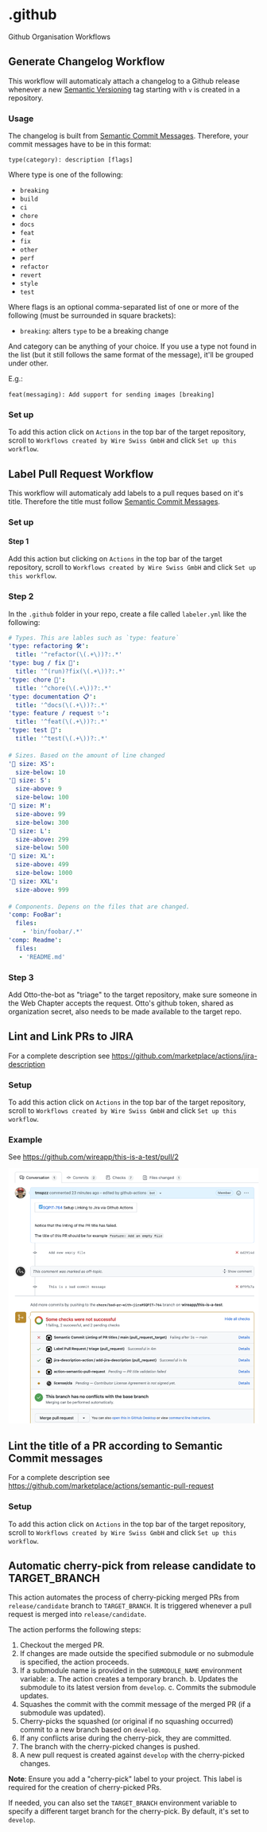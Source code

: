 # .github
Github Organisation Workflows

## Generate Changelog Workflow

This workflow will automaticaly attach a changelog to a Github release whenever a new [Semantic Versioning](https://semver.org) tag starting with `v` is created in a repository.

### Usage 

The changelog is built from [Semantic Commit Messages](https://sparkbox.com/foundry/semantic_commit_messages).
Therefore, your commit messages have to be in this format:

```
type(category): description [flags]
```

Where type is one of the following:

- `breaking`
- `build`
- `ci`
- `chore`
- `docs`
- `feat`
- `fix`
- `other`
- `perf`
- `refactor`
- `revert`
- `style`
- `test`

Where flags is an optional comma-separated list of one or more of the following (must be surrounded in square brackets):

- `breaking`: alters `type` to be a breaking change

And category can be anything of your choice. If you use a type not found in the list (but it still follows the same format of the message), it'll be grouped under other.

E.g.:

`feat(messaging): Add support for sending images [breaking]`


### Set up

To add this action click on `Actions` in the top bar of the target repository, scroll to `Workflows created by Wire Swiss GmbH` and click `Set up this workflow`.

## Label Pull Request Workflow

This workflow will automaticaly add labels to a pull reques based on it's title. Therefore the title must follow [Semantic Commit Messages](https://sparkbox.com/foundry/semantic_commit_messages).

### Set up

#### Step 1

Add this action but clicking on `Actions` in the top bar of the target repository, scroll to `Workflows created by Wire Swiss GmbH` and click `Set up this workflow`.

### Step 2

In the `.github` folder in your repo, create a file called `labeler.yml` like the following:

```yml
# Types. This are lables such as `type: feature` 
'type: refactoring 🛠':
  title: '^refactor(\(.+\))?:.*'
'type: bug / fix 🐞':
  title: '^(run)?fix(\(.+\))?:.*'
'type: chore 🧹':
  title: '^chore(\(.+\))?:.*'
'type: documentation 📋':
  title: '^docs(\(.+\))?:.*'
'type: feature / request ✨':
  title: '^feat(\(.+\))?:.*'
'type: test 👷':
  title: '^test(\(.+\))?:.*'

# Sizes. Based on the amount of line changed
'👕 size: XS':
  size-below: 10
'👕 size: S':
  size-above: 9
  size-below: 100
'👕 size: M':
  size-above: 99
  size-below: 300
'👕 size: L':
  size-above: 299
  size-below: 500
'👕 size: XL':
  size-above: 499
  size-below: 1000
'👕 size: XXL':
  size-above: 999

# Components. Depens on the files that are changed.
'comp: FooBar':
  files:
    - 'bin/foobar/.*'
'comp: Readme':
  files:
   - 'README.md'
```

### Step 3

Add Otto-the-bot as "triage" to the target repository, make sure someone in the Web Chapter accepts the request.
Otto's github token, shared as organization secret, also needs to be made available to the target repo.

## Lint and Link PRs to JIRA

For a complete description see https://github.com/marketplace/actions/jira-description

### Setup

To add this action click on `Actions` in the top bar of the target repository, scroll to `Workflows created by Wire Swiss GmbH` and click `Set up this workflow`.

### Example

See https://github.com/wireapp/this-is-a-test/pull/2

![example-pr](assets/link-to-jira.png)


## Lint the title of a PR according to Semantic Commit messages

For a complete description see https://github.com/marketplace/actions/semantic-pull-request

### Setup

To add this action click on `Actions` in the top bar of the target repository, scroll to `Workflows created by Wire Swiss GmbH` and click `Set up this workflow`.


## Automatic cherry-pick from release candidate to TARGET_BRANCH

This action automates the process of cherry-picking merged PRs from `release/candidate` branch to `TARGET_BRANCH`.
It is triggered whenever a pull request is merged into `release/candidate`.

The action performs the following steps:
1. Checkout the merged PR.
2. If changes are made outside the specified submodule or no submodule is specified, the action proceeds.
3. If a submodule name is provided in the `SUBMODULE_NAME` environment variable:
   a. The action creates a temporary branch.
   b. Updates the submodule to its latest version from `develop`.
   c. Commits the submodule updates.
4. Squashes the commit with the commit message of the merged PR (if a submodule was updated).
5. Cherry-picks the squashed (or original if no squashing occurred) commit to a new branch based on `develop`.
6. If any conflicts arise during the cherry-pick, they are committed.
7. The branch with the cherry-picked changes is pushed.
8. A new pull request is created against `develop` with the cherry-picked changes.

**Note**: Ensure you add a "cherry-pick" label to your project. This label is required for the creation of cherry-picked PRs.

If needed, you can also set the `TARGET_BRANCH` environment variable to specify a different target branch for the cherry-pick.
By default, it's set to `develop`.